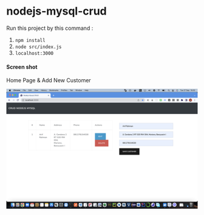 # nodejs-mysql-crud

Run this project by this command :

1. `npm install`
2. `node src/index.js`
3. `localhost:3000`

#### Screen shot

Home Page & Add New Customer

![1664283146613](image/README/1664283146613.png)
